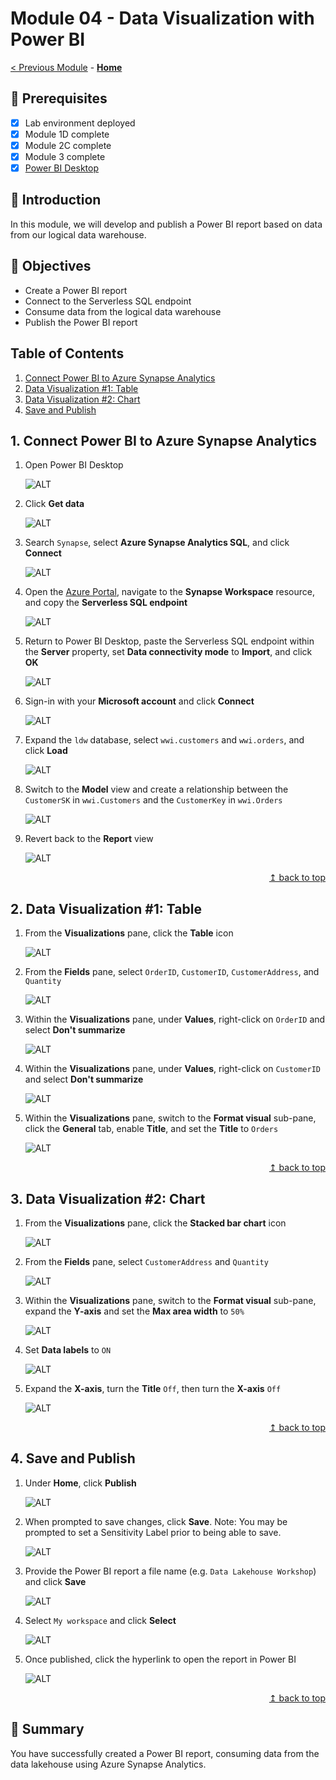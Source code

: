 # Module 04 - Data Visualization with Power BI

[< Previous Module](../modules/module03.md) - **[Home](../README.md)**

## :thinking: Prerequisites

- [x] Lab environment deployed
- [x] Module 1D complete
- [x] Module 2C complete
- [x] Module 3 complete
- [x] [Power BI Desktop](https://aka.ms/pbiSingleInstaller)

## :loudspeaker: Introduction

In this module, we will develop and publish a Power BI report based on data from our logical data warehouse.

## :dart: Objectives

- Create a Power BI report
- Connect to the Serverless SQL endpoint
- Consume data from the logical data warehouse
- Publish the Power BI report

## Table of Contents

 1. [Connect Power BI to Azure Synapse Analytics](#1-Connect-Power-BI-to-Azure-Synapse-Analytics)
 2. [Data Visualization #1: Table](#2-Data-Visualization-1-Table)
 3. [Data Visualization #2: Chart](#3-Data-Visualization-2-Chart)
 4. [Save and Publish](#4-Save-and-Publish)

## 1. Connect Power BI to Azure Synapse Analytics

1. Open Power BI Desktop

    ![ALT](../images/module04/001.png)

2. Click **Get data**

    ![ALT](../images/module04/002.png)

3. Search `Synapse`, select **Azure Synapse Analytics SQL**, and click **Connect**

    ![ALT](../images/module04/003.png)

4. Open the [Azure Portal](https://portal.azure.com), navigate to the **Synapse Workspace** resource, and copy the **Serverless SQL endpoint**

    ![ALT](../images/module04/004.png)

5. Return to Power BI Desktop, paste the Serverless SQL endpoint within the **Server** property, set **Data connectivity mode** to **Import**, and click **OK**

    ![ALT](../images/module04/005.png)

6. Sign-in with your **Microsoft account** and click **Connect**

    ![ALT](../images/module04/006.png)

7. Expand the `ldw` database, select `wwi.customers` and `wwi.orders`, and click **Load**

    ![ALT](../images/module04/007.png)

8. Switch to the **Model** view and create a relationship between the `CustomerSK` in `wwi.Customers` and the `CustomerKey` in `wwi.Orders`

    ![ALT](../images/module04/008.png)

9. Revert back to the **Report** view

    ![ALT](../images/module04/009.png)

<div align="right"><a href="#module-04---data-visualization-with-power-bi">↥ back to top</a></div>

## 2. Data Visualization #1: Table

1. From the **Visualizations** pane, click the **Table** icon

    ![ALT](../images/module04/010.png)

2. From the **Fields** pane, select `OrderID`, `CustomerID`, `CustomerAddress`, and `Quantity`

    ![ALT](../images/module04/011.png)

3. Within the **Visualizations** pane, under **Values**, right-click on `OrderID` and select **Don't summarize**

    ![ALT](../images/module04/012.png)

4. Within the **Visualizations** pane, under **Values**, right-click on `CustomerID` and select **Don't summarize**

    ![ALT](../images/module04/013.png)

5. Within the **Visualizations** pane, switch to the **Format visual** sub-pane, click the **General** tab, enable **Title**, and set the **Title** to `Orders`

    ![ALT](../images/module04/014.png)

<div align="right"><a href="#module-04---data-visualization-with-power-bi">↥ back to top</a></div>

## 3. Data Visualization #2: Chart

1. From the **Visualizations** pane, click the **Stacked bar chart** icon

    ![ALT](../images/module04/015.png)

2. From the **Fields** pane, select `CustomerAddress` and `Quantity`

    ![ALT](../images/module04/016.png)

3. Within the **Visualizations** pane, switch to the **Format visual** sub-pane, expand the **Y-axis** and set the **Max area width** to `50%`

    ![ALT](../images/module04/017.png)

4. Set **Data labels** to `ON`

    ![ALT](../images/module04/018.png)

5. Expand the **X-axis**, turn the **Title** `Off`, then turn the **X-axis** `Off`

    ![ALT](../images/module04/019.png)

<div align="right"><a href="#module-04---data-visualization-with-power-bi">↥ back to top</a></div>

## 4. Save and Publish

1. Under **Home**, click **Publish**

    ![ALT](../images/module04/020.png)

2. When prompted to save changes, click **Save**. Note: You may be prompted to set a Sensitivity Label prior to being able to save.

    ![ALT](../images/module04/021.png)

3. Provide the Power BI report a file name (e.g. `Data Lakehouse Workshop`) and click **Save**

    ![ALT](../images/module04/024.png)

4. Select `My workspace` and click **Select**

    ![ALT](../images/module04/022.png)

5. Once published, click the hyperlink to open the report in Power BI

    ![ALT](../images/module04/023.png)

<div align="right"><a href="#module-04---data-visualization-with-power-bi">↥ back to top</a></div>

## :tada: Summary

You have successfully created a Power BI report, consuming data from the data lakehouse using Azure Synapse Analytics.
